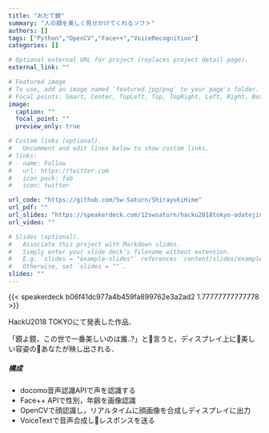 ```yaml
---
title: "おだて鏡"
summary: "人の顔を美しく見せかけてくれるソフト"
authors: []
tags: ["Python","OpenCV","Face++","VoiceRecognition"]
categories: []

# Optional external URL for project (replaces project detail page).
external_link: ""

# Featured image
# To use, add an image named `featured.jpg/png` to your page's folder.
# Focal points: Smart, Center, TopLeft, Top, TopRight, Left, Right, BottomLeft, Bottom, BottomRight.
image:
  caption: ""
  focal_point: ""
  preview_only: true

# Custom links (optional).
#   Uncomment and edit lines below to show custom links.
# links:
# - name: Follow
#   url: https://twitter.com
#   icon_pack: fab
#   icon: twitter

url_code: "https://github.com/Sw-Saturn/ShirayukiHime"
url_pdf: ""
url_slides: "https://speakerdeck.com/12swsaturn/hacku2018tokyo-odatejing"
url_video: ""

# Slides (optional).
#   Associate this project with Markdown slides.
#   Simply enter your slide deck's filename without extension.
#   E.g. `slides = "example-slides"` references `content/slides/example-slides.md`.
#   Otherwise, set `slides = ""`.
slides: ""
---
```


{{< speakerdeck b06f41dc977a4b459fa899762e3a2ad2 1.77777777777778 >}}

HackU2018 TOKYOにて発表した作品．

「鏡よ鏡，この世で一番美しいのは誰..?」と言うと，ディスプレイ上に美しい容姿のあなたが映し出される．

##### 構成

- docomo音声認識APIで声を認識する
- Face++ APIで性別，年齢を画像認識
- OpenCVで顔認識し，リアルタイムに顔画像を合成しディスプレイに出力
- VoiceTextで音声合成しレスポンスを送る
